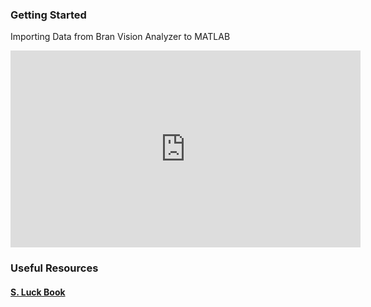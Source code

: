 
### Getting Started
Importing Data from Bran Vision Analyzer to MATLAB

<iframe width="560" height="315" src="https://www.youtube.com/embed/wyLg40dLwJo" title="YouTube video player" frameborder="0" allow="accelerometer; autoplay; clipboard-write; encrypted-media; gyroscope; picture-in-picture" allowfullscreen></iframe>

### Useful Resources
#### [S. Luck Book](https://github.com/JonahKember/Developmental-Neuroscience-Lab-Toolbox/tree/gh-pages/Luck-Book)
